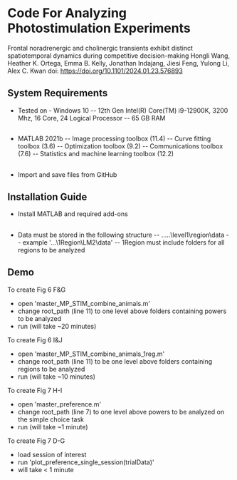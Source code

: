 # Code For Analyzing Photostimulation Experiments

Frontal noradrenergic and cholinergic transients exhibit distinct spatiotemporal dynamics during competitive decision-making
Hongli Wang, Heather K. Ortega, Emma B. Kelly, Jonathan Indajang, Jiesi Feng, Yulong Li, Alex C. Kwan
doi: https://doi.org/10.1101/2024.01.23.576893

## System Requirements

- Tested on - Windows 10
-- 12th Gen Intel(R) Core(TM) i9-12900K, 3200 Mhz, 16 Core, 24 Logical Processor
-- 65 GB RAM
##
- MATLAB 2021b
-- Image processing toolbox (11.4)
-- Curve fitting toolbox (3.6)
-- Optimization toolbox (9.2)
-- Communications toolbox (7.6)
-- Statistics and machine learning toolbox (12.2)
##
- Import and save files from GitHub


## Installation Guide

- Install MATLAB and required add-ons
##
- Data must be stored in the following structure
-- .....\level1\region\data
-- example '...\1Region\LM2\data'
-- 1Region must include folders for all regions to be analyzed
##


## Demo

To create Fig 6 F&G
- open 'master_MP_STIM_combine_animals.m'
- change root_path (line 11) to one level above folders containing powers to be analyzed
- run (will take ~20 minutes)

To create Fig 6 I&J 
- open 'master_MP_STIM_combine_animals_1reg.m'
- change root_path (line 11) to be one level above folders containing regions to be analyzed
- run (will take ~10 minutes)

To create Fig 7 H-I
- open 'master_preference.m'
- change root_path (line 7) to one level above powers to be analyzed on the simple choice task
- run (will take ~1 minute)

To create Fig 7 D-G
- load session of interest
- run 'plot_preference_single_session(trialData)'
- will take < 1 minute
